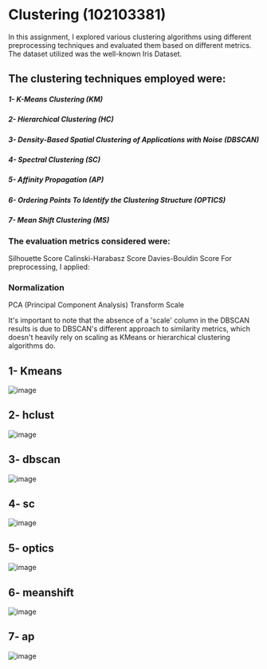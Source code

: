 # Clustering (102103381)

In this assignment, I explored various clustering algorithms using different preprocessing techniques and evaluated them based on different metrics. The dataset utilized was the well-known Iris Dataset.

## The clustering techniques employed were:

##### 1- K-Means Clustering (KM)
##### 2- Hierarchical Clustering (HC)
##### 3- Density-Based Spatial Clustering of Applications with Noise (DBSCAN)
##### 4- Spectral Clustering (SC)
##### 5- Affinity Propagation (AP)
##### 6- Ordering Points To Identify the Clustering Structure (OPTICS)
##### 7- Mean Shift Clustering (MS)


### The evaluation metrics considered were:

Silhouette Score
Calinski-Harabasz Score
Davies-Bouldin Score
For preprocessing, I applied:

### Normalization
PCA (Principal Component Analysis)
Transform
Scale

It's important to note that the absence of a 'scale' column in the DBSCAN results is due to DBSCAN's different approach to similarity metrics, which doesn't heavily rely on scaling as KMeans or hierarchical clustering algorithms do.

## 1- Kmeans

![image](https://github.com/UdaySharmaUS/clustering/assets/110687732/4db96d26-8170-424f-ace9-a0eae7a45381)

## 2- hclust

![image](https://github.com/UdaySharmaUS/clustering/assets/110687732/14b9fbcd-e156-4848-af0c-35df0683d9f5)

## 3- dbscan

![image](https://github.com/UdaySharmaUS/clustering/assets/110687732/41a17f50-c9b6-470a-b3f8-c39873fd3f43)

## 4- sc

![image](https://github.com/UdaySharmaUS/clustering/assets/110687732/db2cb2f5-ac73-471a-9a3f-72d51a28f55b)

## 5- optics

![image](https://github.com/UdaySharmaUS/clustering/assets/110687732/2941cd62-bef2-421c-a6c9-d485aca00a73)

## 6- meanshift

![image](https://github.com/UdaySharmaUS/clustering/assets/110687732/476f7725-ac08-416c-a1fb-de31799915fd)

## 7- ap

![image](https://github.com/UdaySharmaUS/clustering/assets/110687732/5b51d149-cdc8-40a1-9b44-e9eba4fcc7a1)



